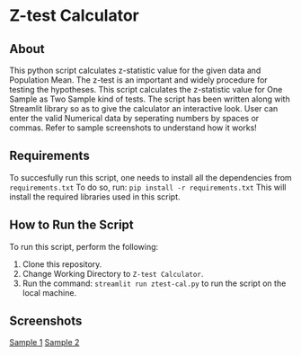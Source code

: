 # Z-test Calculator

## About 
This python script calculates z-statistic value for the given data and Population Mean. The z-test is an important and widely procedure for testing the hypotheses.
This script calculates the z-statistic value for One Sample as Two Sample kind of tests. The script has been written along with Streamlit library so as to give the calculator an interactive look. User can enter the valid Numerical data by seperating numbers by spaces or commas.
Refer to sample screenshots to understand how it works!


## Requirements
To succesfully run this script, one needs to install all the dependencies from `requirements.txt`
To do so, run: `pip install -r requirements.txt`
This will install the required libraries used in this script.

## How to Run the Script
To run this script, perform the following:
1. Clone this repository.
2. Change Working Directory to `Z-test Calculator`.
3. Run the command: `streamlit run ztest-cal.py` to run the script on the local machine.


## Screenshots
[Sample 1]('https://raw.githubusercontent.com/Rahuls66/General-Purpose-Scripts/zcal/scripts/Z-test%20Calculator/images/Sample%201.png')
[Sample 2]('https://raw.githubusercontent.com/Rahuls66/General-Purpose-Scripts/zcal/scripts/Z-test%20Calculator/images/Sample%202.png')
